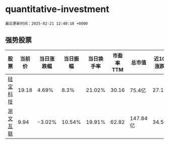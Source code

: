 # quantitative-investment

`最后更新时间：2025-02-21 12:40:18 +0800`

## 强势股票

|股票|当前价|当日涨跌幅|当日振幅|当日换手率|市盈率TTM|总市值|近10日涨跌幅|
|----|----|----|----|----|----|----|----|
|[硅宝科技](https://xueqiu.com/S/SZ300019)|19.18|4.69%|8.3%|21.02%|30.16|75.4亿|27.1%|
|[浙文互联](https://xueqiu.com/S/SH600986)|9.94|-3.02%|10.54%|19.91%|62.82|147.84亿|34.51%|
